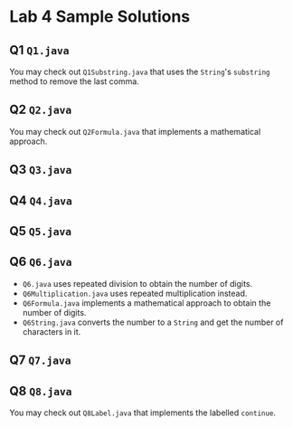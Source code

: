 # Lab 4 Sample Solutions

## Q1 `Q1.java`

You may check out `Q1Substring.java` that uses the `String`'s `substring` method to remove the last comma.

## Q2 `Q2.java`

You may check out `Q2Formula.java` that implements a mathematical approach.

## Q3 `Q3.java`

## Q4 `Q4.java`

## Q5 `Q5.java`

## Q6 `Q6.java`

- `Q6.java` uses repeated division to obtain the number of digits.
- `Q6Multiplication.java` uses repeated multiplication instead.
- `Q6Formula.java` implements a mathematical approach to obtain the number of digits.
- `Q6String.java` converts the number to a `String` and get the number of characters in it.

## Q7 `Q7.java`

## Q8 `Q8.java`

You may check out `Q8Label.java` that implements the labelled `continue`.

